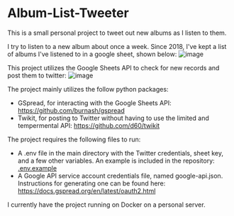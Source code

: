 # Album-List-Tweeter
This is a small personal project to tweet out new albums as I listen to them.

I try to listen to a new album about once a week. Since 2018, I've kept a list of albums I've listened to in a google sheet, shown below:
![image](https://github.com/FiniteUI/Album-List-Tweeter/assets/33558498/be465ae4-3ee7-41ea-a2dd-14044e9f48bf)

This project utilizes the Google Sheets API to check for new records and post them to twitter:
![image](https://github.com/FiniteUI/Album-List-Tweeter/assets/33558498/db2d364d-7650-4f43-8a4b-b235e19e7165)

The project mainly utilizes the follow python packages:
- GSpread, for interacting with the Google Sheets API: https://github.com/burnash/gspread
- Twikit, for posting to Twitter without having to use the limited and tempermental API: https://github.com/d60/twikit

The project requires the following files to run:
- A .env file in the main directory with the Twitter credentials, sheet key, and a few other variables. An example is included in the repository: [.env.example](.env.example)
- A Google API service account credentials file, named google-api.json. Instructions for generating one can be found here: https://docs.gspread.org/en/latest/oauth2.html

I currently have the project running on Docker on a personal server.
